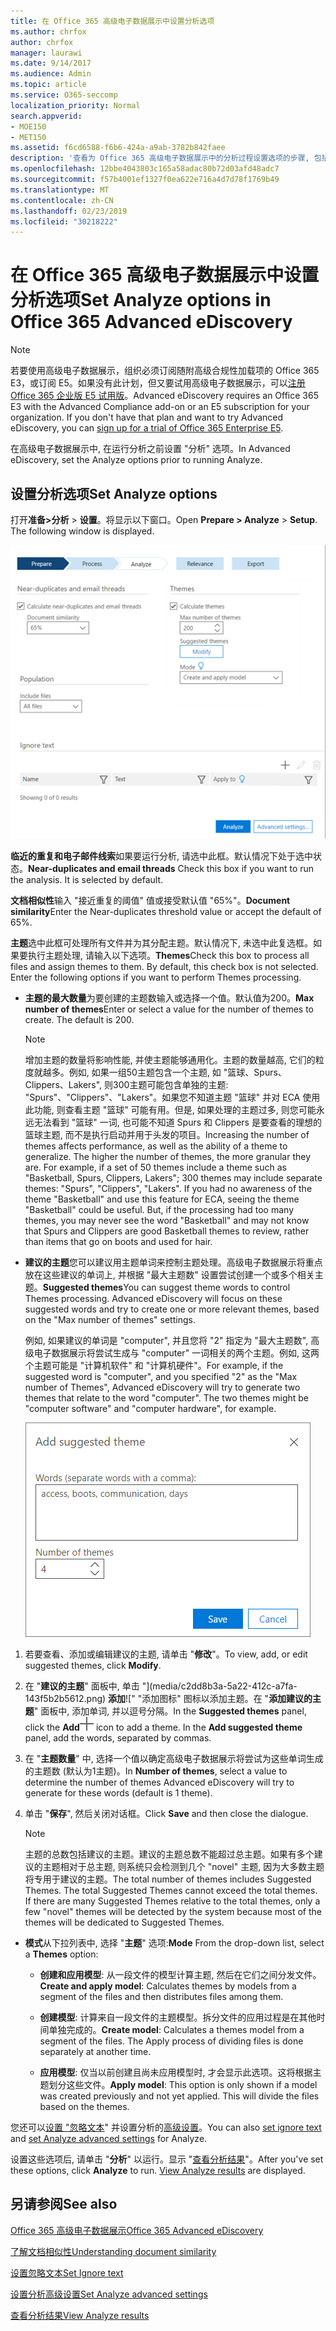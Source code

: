 ```yaml
---
title: 在 Office 365 高级电子数据展示中设置分析选项
ms.author: chrfox
author: chrfox
manager: laurawi
ms.date: 9/14/2017
ms.audience: Admin
ms.topic: article
ms.service: O365-seccomp
localization_priority: Normal
search.appverid:
- MOE150
- MET150
ms.assetid: f6cd6588-f6b6-424a-a9ab-3782b842faee
description: '查看为 Office 365 高级电子数据展示中的分析过程设置选项的步骤, 包括临近重复项、电子邮件线索和主题。  '
ms.openlocfilehash: 12bbe4043803c165a58adac80b72d03afd48adc7
ms.sourcegitcommit: f57b4001ef1327f0ea622e716a4d7d78f1769b49
ms.translationtype: MT
ms.contentlocale: zh-CN
ms.lasthandoff: 02/23/2019
ms.locfileid: "30218222"
---
```

# <a name="set-analyze-options-in-office-365-advanced-ediscovery"></a><span data-ttu-id="dedd9-103">在 Office 365 高级电子数据展示中设置分析选项</span><span class="sxs-lookup"><span data-stu-id="dedd9-103">Set Analyze options in Office 365 Advanced eDiscovery</span></span>

> [!NOTE]
> <span data-ttu-id="dedd9-p101">若要使用高级电子数据展示，组织必须订阅随附高级合规性加载项的 Office 365 E3，或订阅 E5。如果没有此计划，但又要试用高级电子数据展示，可以[注册 Office 365 企业版 E5 试用版](https://go.microsoft.com/fwlink/p/?LinkID=698279)。</span><span class="sxs-lookup"><span data-stu-id="dedd9-p101">Advanced eDiscovery requires an Office 365 E3 with the Advanced Compliance add-on or an E5 subscription for your organization. If you don't have that plan and want to try Advanced eDiscovery, you can [sign up for a trial of Office 365 Enterprise E5](https://go.microsoft.com/fwlink/p/?LinkID=698279).</span></span> 
  
<span data-ttu-id="dedd9-106">在高级电子数据展示中, 在运行分析之前设置 "分析" 选项。</span><span class="sxs-lookup"><span data-stu-id="dedd9-106">In Advanced eDiscovery, set the Analyze options prior to running Analyze.</span></span>
  
## <a name="set-analyze-options"></a><span data-ttu-id="dedd9-107">设置分析选项</span><span class="sxs-lookup"><span data-stu-id="dedd9-107">Set Analyze options</span></span>

<span data-ttu-id="dedd9-p102">打开**准备\>分析** \> **设置**。将显示以下窗口。</span><span class="sxs-lookup"><span data-stu-id="dedd9-p102">Open **Prepare \> Analyze** \> **Setup**. The following window is displayed.</span></span>
  
![设置分析选项](media/c3ec7a92-8484-4812-b98c-aa3eb740e5b7.png)
  
 <span data-ttu-id="dedd9-p103">**临近的重复和电子邮件线索**如果要运行分析, 请选中此框。默认情况下处于选中状态。</span><span class="sxs-lookup"><span data-stu-id="dedd9-p103">**Near-duplicates and email threads** Check this box if you want to run the analysis. It is selected by default.</span></span> 
  
 <span data-ttu-id="dedd9-113">**文档相似性**输入 "接近重复的阈值" 值或接受默认值 "65%"。</span><span class="sxs-lookup"><span data-stu-id="dedd9-113">**Document similarity**Enter the Near-duplicates threshold value or accept the default of 65%.</span></span> 
  
 <span data-ttu-id="dedd9-p104">**主题**选中此框可处理所有文件并为其分配主题。默认情况下, 未选中此复选框。如果要执行主题处理, 请输入以下选项。</span><span class="sxs-lookup"><span data-stu-id="dedd9-p104">**Themes**Check this box to process all files and assign themes to them. By default, this check box is not selected. Enter the following options if you want to perform Themes processing.</span></span>
  
- <span data-ttu-id="dedd9-p105">**主题的最大数量**为要创建的主题数输入或选择一个值。默认值为200。</span><span class="sxs-lookup"><span data-stu-id="dedd9-p105">**Max number of themes**Enter or select a value for the number of themes to create. The default is 200.</span></span> 
    
    > [!NOTE]
    > <span data-ttu-id="dedd9-p106">增加主题的数量将影响性能, 并使主题能够通用化。主题的数量越高, 它们的粒度就越多。例如, 如果一组50主题包含一个主题, 如 "篮球、Spurs、Clippers、Lakers", 则300主题可能包含单独的主题: "Spurs"、"Clippers"、"Lakers"。如果您不知道主题 "篮球" 并对 ECA 使用此功能, 则查看主题 "篮球" 可能有用。但是, 如果处理的主题过多, 则您可能永远无法看到 "篮球" 一词, 也可能不知道 Spurs 和 Clippers 是要查看的理想的篮球主题, 而不是执行启动并用于头发的项目。</span><span class="sxs-lookup"><span data-stu-id="dedd9-p106">Increasing the number of themes affects performance, as well as the ability of a theme to generalize. The higher the number of themes, the more granular they are. For example, if a set of 50 themes include a theme such as "Basketball, Spurs, Clippers, Lakers"; 300 themes may include separate themes: "Spurs", "Clippers", "Lakers". If you had no awareness of the theme "Basketball" and use this feature for ECA, seeing the theme "Basketball" could be useful. But, if the processing had too many themes, you may never see the word "Basketball" and may not know that Spurs and Clippers are good Basketball themes to review, rather than items that go on boots and used for hair.</span></span> 
  
- <span data-ttu-id="dedd9-p107">**建议的主题**您可以建议用主题单词来控制主题处理。高级电子数据展示将重点放在这些建议的单词上, 并根据 "最大主题数" 设置尝试创建一个或多个相关主题。</span><span class="sxs-lookup"><span data-stu-id="dedd9-p107">**Suggested themes**You can suggest theme words to control Themes processing. Advanced eDiscovery will focus on these suggested words and try to create one or more relevant themes, based on the "Max number of themes" settings.</span></span> 
    
    <span data-ttu-id="dedd9-p108">例如, 如果建议的单词是 "computer", 并且您将 "2" 指定为 "最大主题数", 高级电子数据展示将尝试生成与 "computer" 一词相关的两个主题。例如, 这两个主题可能是 "计算机软件" 和 "计算机硬件"。</span><span class="sxs-lookup"><span data-stu-id="dedd9-p108">For example, if the suggested word is "computer", and you specified "2" as the "Max number of Themes", Advanced eDiscovery will try to generate two themes that relate to the word "computer". The two themes might be "computer software" and "computer hardware", for example.</span></span> 
    
    ![添加建议的主题](media/06e9ffd3-a76c-423b-b450-9e465eb9a02f.png)
  
1. <span data-ttu-id="dedd9-129">若要查看、添加或编辑建议的主题, 请单击 "**修改**"。</span><span class="sxs-lookup"><span data-stu-id="dedd9-129">To view, add, or edit suggested themes, click **Modify**.</span></span>
    
2. <span data-ttu-id="dedd9-p109">在 "**建议的主题**" 面板中, 单击 "](media/c2dd8b3a-5a22-412c-a7fa-143f5b2b5612.png) **添加**![" "添加图标" 图标以添加主题。在 "**添加建议的主题**" 面板中, 添加单词, 并以逗号分隔。</span><span class="sxs-lookup"><span data-stu-id="dedd9-p109">In the **Suggested themes** panel, click the **Add**![add icon](media/c2dd8b3a-5a22-412c-a7fa-143f5b2b5612.png) icon to add a theme. In the **Add suggested theme** panel, add the words, separated by commas.</span></span> 
    
3. <span data-ttu-id="dedd9-132">在 "**主题数量**" 中, 选择一个值以确定高级电子数据展示将尝试为这些单词生成的主题数 (默认为1主题)。</span><span class="sxs-lookup"><span data-stu-id="dedd9-132">In **Number of themes**, select a value to determine the number of themes Advanced eDiscovery will try to generate for these words (default is 1 theme).</span></span>
    
4. <span data-ttu-id="dedd9-133">单击 "**保存**", 然后关闭对话框。</span><span class="sxs-lookup"><span data-stu-id="dedd9-133">Click **Save** and then close the dialogue.</span></span> 
    
    > [!NOTE]
    > <span data-ttu-id="dedd9-p110">主题的总数包括建议的主题。建议的主题总数不能超过总主题。如果有多个建议的主题相对于总主题, 则系统只会检测到几个 "novel" 主题, 因为大多数主题将专用于建议的主题。</span><span class="sxs-lookup"><span data-stu-id="dedd9-p110">The total number of themes includes Suggested Themes. The total Suggested Themes cannot exceed the total themes. If there are many Suggested Themes relative to the total themes, only a few "novel" themes will be detected by the system because most of the themes will be dedicated to Suggested Themes.</span></span> 
  
- <span data-ttu-id="dedd9-137">**模式**从下拉列表中, 选择 "**主题**" 选项:</span><span class="sxs-lookup"><span data-stu-id="dedd9-137">**Mode** From the drop-down list, select a **Themes** option:</span></span> 
    
  - <span data-ttu-id="dedd9-138">**创建和应用模型**: 从一段文件的模型计算主题, 然后在它们之间分发文件。</span><span class="sxs-lookup"><span data-stu-id="dedd9-138">**Create and apply model**: Calculates themes by models from a segment of the files and then distributes files among them.</span></span>
    
  - <span data-ttu-id="dedd9-p111">**创建模型**: 计算来自一段文件的主题模型。拆分文件的应用过程是在其他时间单独完成的。</span><span class="sxs-lookup"><span data-stu-id="dedd9-p111">**Create model**: Calculates a themes model from a segment of the files. The Apply process of dividing files is done separately at another time.</span></span>
    
  - <span data-ttu-id="dedd9-p112">**应用模型**: 仅当以前创建且尚未应用模型时, 才会显示此选项。这将根据主题划分这些文件。</span><span class="sxs-lookup"><span data-stu-id="dedd9-p112">**Apply model**: This option is only shown if a model was created previously and not yet applied. This will divide the files based on the themes.</span></span>
    
<span data-ttu-id="dedd9-143">您还可以[设置 "忽略文本](set-ignore-text-in-advanced-ediscovery.md)" 并设置分析的[高级设置](set-analyze-advanced-settings-in-advanced-ediscovery.md)。</span><span class="sxs-lookup"><span data-stu-id="dedd9-143">You can also [set ignore text](set-ignore-text-in-advanced-ediscovery.md) and [set Analyze advanced settings](set-analyze-advanced-settings-in-advanced-ediscovery.md) for Analyze.</span></span> 
  
<span data-ttu-id="dedd9-p113">设置这些选项后, 请单击 "**分析**" 以运行。显示 "[查看分析结果](view-analyze-results-in-advanced-ediscovery.md)"。</span><span class="sxs-lookup"><span data-stu-id="dedd9-p113">After you've set these options, click **Analyze** to run. [View Analyze results](view-analyze-results-in-advanced-ediscovery.md) are displayed.</span></span> 
  
## <a name="see-also"></a><span data-ttu-id="dedd9-146">另请参阅</span><span class="sxs-lookup"><span data-stu-id="dedd9-146">See also</span></span>

[<span data-ttu-id="dedd9-147">Office 365 高级电子数据展示</span><span class="sxs-lookup"><span data-stu-id="dedd9-147">Office 365 Advanced eDiscovery</span></span>](office-365-advanced-ediscovery.md)
  
[<span data-ttu-id="dedd9-148">了解文档相似性</span><span class="sxs-lookup"><span data-stu-id="dedd9-148">Understanding document similarity</span></span>](understand-document-similarity-in-advanced-ediscovery.md)
  
[<span data-ttu-id="dedd9-149">设置忽略文本</span><span class="sxs-lookup"><span data-stu-id="dedd9-149">Set Ignore text </span></span>](set-ignore-text-in-advanced-ediscovery.md)
  
[<span data-ttu-id="dedd9-150">设置分析高级设置</span><span class="sxs-lookup"><span data-stu-id="dedd9-150">Set Analyze advanced settings</span></span>](set-analyze-advanced-settings-in-advanced-ediscovery.md)
  
[<span data-ttu-id="dedd9-151">查看分析结果</span><span class="sxs-lookup"><span data-stu-id="dedd9-151">View Analyze results</span></span>](view-analyze-results-in-advanced-ediscovery.md)


